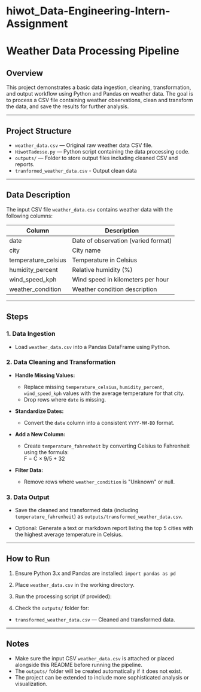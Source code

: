 # hiwot_Data-Engineering-Intern-Assignment
# Weather Data Processing Pipeline

## Overview

This project demonstrates a basic data ingestion, cleaning, transformation, and output workflow using Python and Pandas on weather data. The goal is to process a CSV file containing weather observations, clean and transform the data, and save the results for further analysis.

---

## Project Structure

- `weather_data.csv` — Original raw weather data CSV file.  
- `HiwotTadesse.py` — Python script containing the data processing code.
- `outputs/` — Folder to store output files including cleaned CSV and reports.  
- `tranformed_weather_data.csv` - Output clean data
---

## Data Description

The input CSV file `weather_data.csv` contains weather data with the following columns:

| Column              | Description                          |
|---------------------|------------------------------------|
| date                | Date of observation (varied format)|
| city                | City name                          |
| temperature_celsius | Temperature in Celsius             |
| humidity_percent    | Relative humidity (%)              |
| wind_speed_kph      | Wind speed in kilometers per hour |
| weather_condition   | Weather condition description     |

---

## Steps

### 1. Data Ingestion

- Load `weather_data.csv` into a Pandas DataFrame using Python.

### 2. Data Cleaning and Transformation

- **Handle Missing Values:**  
  - Replace missing `temperature_celsius`, `humidity_percent`, `wind_speed_kph` values with the average temperature for that city.  
  - Drop rows where `date` is missing.

- **Standardize Dates:**  
  - Convert the `date` column into a consistent `YYYY-MM-DD` format.

- **Add a New Column:**  
  - Create `temperature_fahrenheit` by converting Celsius to Fahrenheit using the formula:  
    F = C × 9/5 + 32

- **Filter Data:**  
  - Remove rows where `weather_condition` is "Unknown" or null.

### 3. Data Output

- Save the cleaned and transformed data (including `temperature_fahrenheit`) as `outputs/transformed_weather_data.csv`.

- Optional: Generate a text or markdown report listing the top 5 cities with the highest average temperature in Celsius.

---

## How to Run

1. Ensure Python 3.x and Pandas are installed: `import pandas as pd`

2. Place `weather_data.csv` in the working directory.

3. Run the processing script (if provided):

4. Check the `outputs/` folder for:

- `transformed_weather_data.csv` — Cleaned and transformed data.

---

## Notes

- Make sure the input CSV `weather_data.csv` is attached or placed alongside this README before running the pipeline.
- The `outputs/` folder will be created automatically if it does not exist.
- The project can be extended to include more sophisticated analysis or visualization.



